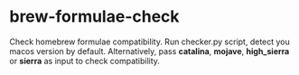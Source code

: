 # brew-formulae-check
Check homebrew formulae compatibility.
Run checker.py script, detect you macos version by default.
Alternatively, pass **catalina**, **mojave**, **high_sierra** or **sierra** as input to check compatibility.
